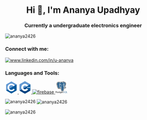 <h1 align="center">Hi 👋, I'm Ananya Upadhyay</h1>
<h3 align="center">Currently a undergraduate electronics engineer</h3>

<p align="left"> <img src="https://komarev.com/ghpvc/?username=ananya2426&label=Profile%20views&color=0e75b6&style=flat" alt="ananya2426" /> </p>

<h3 align="left">Connect with me:</h3>
<p align="left">
<a href="https://linkedin.com/in/www.linkedin.com/in/u-ananya" target="blank"><img align="center" src="https://raw.githubusercontent.com/rahuldkjain/github-profile-readme-generator/master/src/images/icons/Social/linked-in-alt.svg" alt="www.linkedin.com/in/u-ananya" height="30" width="40" /></a>
</p>

<h3 align="left">Languages and Tools:</h3>
<p align="left"> <a href="https://www.cprogramming.com/" target="_blank" rel="noreferrer"> <img src="https://raw.githubusercontent.com/devicons/devicon/master/icons/c/c-original.svg" alt="c" width="40" height="40"/> </a> <a href="https://www.w3schools.com/cpp/" target="_blank" rel="noreferrer"> <img src="https://raw.githubusercontent.com/devicons/devicon/master/icons/cplusplus/cplusplus-original.svg" alt="cplusplus" width="40" height="40"/> </a> <a href="https://firebase.google.com/" target="_blank" rel="noreferrer"> <img src="https://www.vectorlogo.zone/logos/firebase/firebase-icon.svg" alt="firebase" width="40" height="40"/> </a> <a href="https://www.postgresql.org" target="_blank" rel="noreferrer"> <img src="https://raw.githubusercontent.com/devicons/devicon/master/icons/postgresql/postgresql-original-wordmark.svg" alt="postgresql" width="40" height="40"/> </a> </p>

<p><img align="left" src="https://github-readme-stats.vercel.app/api/top-langs?username=ananya2426&show_icons=true&locale=en&layout=compact" alt="ananya2426" /></p>

<p>&nbsp;<img align="center" src="https://github-readme-stats.vercel.app/api?username=ananya2426&show_icons=true&locale=en" alt="ananya2426" /></p>

<p><img align="center" src="https://github-readme-streak-stats.herokuapp.com/?user=ananya2426&" alt="ananya2426" /></p>
